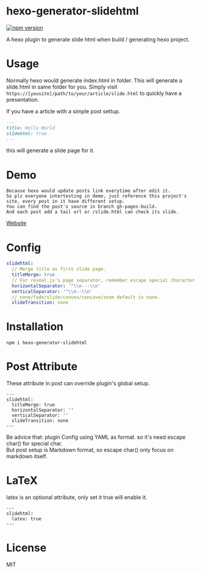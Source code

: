 # hexo-generator-slidehtml  
[![npm version](https://badge.fury.io/js/hexo-generator-slidehtml.svg)](https://badge.fury.io/js/hexo-generator-slidehtml)

A hexo plugin to generate slide html when build / generating hexo project.

# Usage
Normally hexo would generate index.html in folder.
This will generate a slide.html in same folder for you.
Simply visit `https://[yousite]/path/to/your/article/slide.html` to quickly have a presentation.

If you have a article with a simple post settup.  
```md
---
title: Hello World
slidehtml: true
---
```
this will generate a slide page for it.  

# Demo  
```
Because hexo would update posts link everytime after edit it.
So plz everyone intertesting in demo, just reference this project's site, every post in it have different setup.
You can find the post's source in branch gh-pages-build. 
And each post add a tail url or /slide.html can check its slide.
```
[Website](https://jackey8616.github.io/hexo-generator-slidehtml/)  

# Config
```yml
slidehtml: 
  // Merge title as first slide page.
  titleMerge: true
  // For reveal.js's page separator, remember escape special character like '\' .
  horizontalSeparator: '^\\n---\\n'
  verticalSeparator: '^\\n--\\n'
  // none/fade/slide/convex/concave/zoom default is none.
  slideTransition: none
```

# Installation  
`npm i hexo-generator-slidehtml`

# Post Attribute
These attribute in post can override plugin's global setup.
```
---
slidehtml:
  titleMerge: true
  horizontalSeparator: ''
  verticalSeparator: ''
  slideTransition: none
---
```
Be advice that: plugin Config using YAML as format. so it's need escape char(\) for special char.  
But post setup is Markdown format, so escape char(\) only focus on markdown itself.  

# LaTeX
latex is an optional attribute, only set it true will enable it.
```
---
slidehtml:
  latex: true
---
```

# License
MIT
